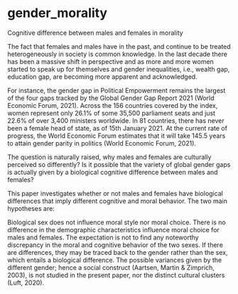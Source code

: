 # gender_morality
Cognitive difference between males and females in morality

The fact that females and males have in the past, and continue to be treated heterogeneously in society is common knowledge. In the last decade there has been a massive shift in perspective and as more and more women started to speak up for themselves and gender inequalities, i.e., wealth gap, education gap, are becoming more apparent and acknowledged.

For instance, the gender gap in Political Empowerment remains the largest of the four gaps tracked by the Global Gender Gap Report 2021 (World Economic Forum, 2021). Across the 156 countries covered by the index, women represent only 26.1% of some 35,500 parliament seats and just 22.6% of over 3,400 ministers worldwide. In 81 countries, there has never been a female head of state, as of 15th January 2021. At the current rate of progress, the World Economic Forum estimates that it will take 145.5 years to attain gender parity in politics (World Economic Forum, 2021).

The question is naturally raised, why males and females are culturally perceived so differently? Is it possible that the variety of global gender gaps is actually given by a biological cognitive difference between males and females?

This paper investigates whether or not males and females have biological differences that imply different cognitive and moral behavior. The two main hypotheses are:

Biological sex does not influence moral style nor moral choice.
There is no difference in the demographic characteristics influence moral choice for males and females.
The expectation is not to find any noteworthy discrepancy in the moral and cognitive behavior of the two sexes. If there are differences, they may be traced back to the gender rather than the sex, which entails a biological difference. The possible variances given by the different gender; hence a social construct (Aartsen, Martin & Zimprich, 2003), is not studied in the present paper, nor the distinct cultural clusters (Luft, 2020).
